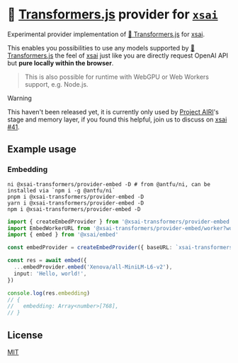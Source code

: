 # 🤗 [Transformers.js](https://huggingface.co/docs/transformers.js/en/index) provider for [`xsai`](https://github.com/moeru-ai/xsai)

Experimental provider implementation of [🤗 Transformers.js](https://github.com/huggingface/transformers.js) for [xsai](https://github.com/moeru-ai/xsai).

This enables you possibilities to use any models supported by [🤗 Transformers.js](https://github.com/huggingface/transformers.js) the feel of [xsai](https://github.com/moeru-ai/xsai) just like you are directly request OpenAI API but **pure locally within the browser**.

> This is also possible for runtime with WebGPU or Web Workers support, e.g. Node.js.

> [!WARNING]
>
> This haven't been released yet, it is currently only used by [Project AIRI](https://github.com/moeru-ai/airi)'s stage and memory layer, if you found this helpful, join us to discuss on [xsai #41](https://github.com/moeru-ai/xsai/issues/41).

## Example usage

### Embedding

```shell
ni @xsai-transformers/provider-embed -D # from @antfu/ni, can be installed via `npm i -g @antfu/ni`
pnpm i @xsai-transformers/provider-embed -D
yarn i @xsai-transformers/provider-embed -D
npm i @xsai-transformers/provider-embed -D
```

```ts
import { createEmbedProvider } from '@xsai-transformers/provider-embed'
import EmbedWorkerURL from '@xsai-transformers/provider-embed/worker?worker&url'
import { embed } from '@xsai/embed'

const embedProvider = createEmbedProvider({ baseURL: `xsai-transformers:///?worker-url=${embedWorkerURL}` })

const res = await embed({
  ...embedProvider.embed('Xenova/all-MiniLM-L6-v2'),
  input: 'Hello, world!',
})

console.log(res.embedding)
// {
//   embedding: Array<number>[768],
// }
```

## License

[MIT](LICENSE.md)

